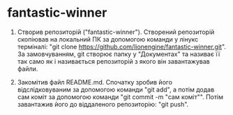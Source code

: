 # fantastic-winner

1. Створив репозиторій ("fantastic-winner"). Створений репозиторій скопіював на локальний ПК за допомогою команди у лінукс терміналі: "git clone https://github.com/lionengine/fantastic-winner.git". За замовчуванням, git створює папку у "Документах" та називає її так само як і називається репозиторій з якого він завантажував файли.

2. Закомітив файл README.md. Спочатку зробив його відслідковуваним за допомогою команди "git add", а потім додав сам коміт за допомогою команди "git commit -m "сам коміт"". Потім завантажив його до віддаленого репозиторію: "git push".

